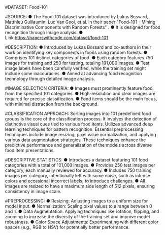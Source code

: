 #DATASET:
Food-101

#SOURCE:
● The Food-101 dataset was introduced by Lukas Bossard, Matthieu Guillaumin,
Luc Van Gool, et al. in their paper "Food-101 – Mining Discriminative
Components with Random Forests" .
● It is designed for food recognition through image analysis.
● Link:https://paperswithcode.com/dataset/food-101

#DESCRIPTION:
● Introduced by Lukas Bossard and co-authors in their work on identifying key
components in foods using random forests.
● Comprises 101 distinct categories of food.
● Each category features 750 images for training and 250 for testing, totaling
101,000 images.
● Test image labels have been carefully verified, while the training set might
include some inaccuracies.
● Aimed at advancing food recognition technology through detailed image analysis.

#IMAGE SELECTION CRITERIA:
● Images must prominently feature food from the specified 101 categories.
● High-resolution and clear images are required for precise classification.
● Food items should be the main focus, with minimal distraction from the
background.

#CLASSIFICATION APPROACH:
Sorting images into 101 predefined food groups is the core of the classification process.
It involves the detection of distinctive visual cues tied to various food items.
Utilizes advanced deep learning techniques for pattern recognition.
Essential preprocessing techniques include image resizing, pixel value normalization, and applying various data augmentation strategies. These techniques enhance the predictive performance and generalization of the models across diverse food item presentations.

#DESCRIPTIVE STATISTICS:
● Introduces a dataset featuring 101 food categories with a total of 101,000
images.
● Provides 250 test images per category, each manually reviewed for accuracy.
● Includes 750 training images per category, intentionally left with some noise, such as intense colors and occasional incorrect labels, to introduce challenges.
● All images are resized to have a maximum side length of 512 pixels, ensuring consistency in image scale.

#PREPROCESSING:
● Resizing: Adjusting images to a uniform size for model input.
● Normalization: Scaling pixel values to a range between 0 and 1.
● Data Augmentation: Applying techniques like rotation, flipping, and zooming to
increase the diversity of the training set and improve model robustness.
● Color Space Adjustments: Experimenting with different color spaces (e.g., RGB
to HSV) for potentially better performance.
